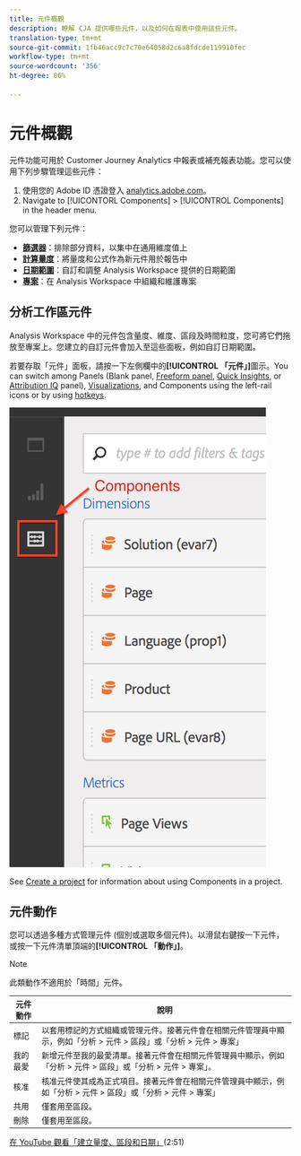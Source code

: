 ```yaml
---
title: 元件概觀
description: 瞭解 CJA 提供哪些元件，以及如何在報表中使用這些元件。
translation-type: tm+mt
source-git-commit: 1fb46acc9c7c70e64058d2c6a8fdcde119910fec
workflow-type: tm+mt
source-wordcount: '356'
ht-degree: 86%

---
```



# 元件概觀

元件功能可用於 Customer Journey Analytics 中報表或補充報表功能。您可以使用下列步驟管理這些元件：

1. 使用您的 Adobe ID 憑證登入 [analytics.adobe.com](https://analytics.adobe.com)。
2. Navigate to [!UICONTORL Components] > [!UICONTROL Components] in the header menu.

您可以管理下列元件：

* [**篩選器&#x200B;**](filters/filters-overview.md)：排除部分資料，以集中在通用維度值上
* [**計算量度&#x200B;**](calc-metrics/calc-metr-overview.md)：將量度和公式作為新元件用於報告中
* [**日期範圍&#x200B;**](date-ranges/overview.md)：自訂和調整 Analysis Workspace 提供的日期範圍
* [**專案&#x200B;**](/help/analysis-workspace/home.md)：在 Analysis Workspace 中組織和維護專案

## 分析工作區元件

Analysis Workspace 中的元件包含量度、維度、區段及時間粒度，您可將它們拖放至專案上。您建立的自訂元件會加入至這些面板，例如自訂日期範圍。

若要存取「元件」面板，請按一下左側欄中的&#x200B;**[!UICONTROL 「元件」]**&#x200B;圖示。You can switch among Panels (Blank panel, [Freeform panel](/help/analysis-workspace/visualizations/freeform-table.md), [Quick Insights](/help/analysis-workspace/c-panels/quickinsight.md), or [Attribution IQ](/help/analysis-workspace/c-panels/attribution.md) panel), [Visualizations](/help/analysis-workspace/visualizations/freeform-analysis-visualizations.md), and Components using the left-rail icons or by using [hotkeys](/help/analysis-workspace/build-workspace-project/fa-shortcut-keys.md).

![](assets/components.png)

See [Create a project](/help/analysis-workspace/home.md) for information about using Components in a project.

## 元件動作

您可以透過多種方式管理元件 (個別或選取多個元件)。以滑鼠右鍵按一下元件，或按一下元件清單頂端的&#x200B;**[!UICONTROL 「動作」]**。

>[!NOTE]
>
>此類動作不適用於「時間」元件。

| 元件動作 | 說明 |
|--- |--- |
| 標記 | 以套用標記的方式組織或管理元件。接著元件會在相關元件管理員中顯示，例如「分析 > 元件 > 區段」或「分析 > 元件 > 專案」 |
| 我的最愛 | 新增元件至我的最愛清單。接著元件會在相關元件管理員中顯示，例如「分析 > 元件 > 區段」或「分析 > 元件 > 專案」。 |
| 核准 | 核准元件使其成為正式項目。接著元件會在相關元件管理員中顯示，例如「分析 > 元件 > 區段」或「分析 > 元件 > 專案」 |
| 共用 | 僅套用至區段。 |
| 刪除 | 僅套用至區段。 |

[在 YouTube 觀看「建立量度、區段和日期」](https://www.youtube.com/watch?v=XXJuNAte8E8&amp;index=25&amp;list=PL2tCx83mn7GuNnQdYGOtlyCu0V5mEZ8sS)(2:51)

